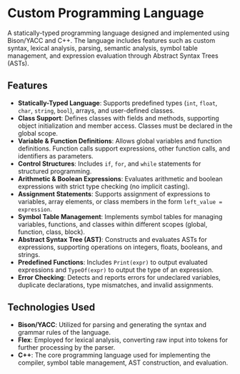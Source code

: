 # Custom Programming Language

A statically-typed programming language designed and implemented using Bison/YACC and C++. The language includes features such as custom syntax, lexical analysis, parsing, semantic analysis, symbol table management, and expression evaluation through Abstract Syntax Trees (ASTs).

## Features
- **Statically-Typed Language**: Supports predefined types (`int`, `float`, `char`, `string`, `bool`), arrays, and user-defined classes.
- **Class Support**: Defines classes with fields and methods, supporting object initialization and member access. Classes must be declared in the global scope.
- **Variable & Function Definitions**: Allows global variables and function definitions. Function calls support expressions, other function calls, and identifiers as parameters.
- **Control Structures**: Includes `if`, `for`, and `while` statements for structured programming.
- **Arithmetic & Boolean Expressions**: Evaluates arithmetic and boolean expressions with strict type checking (no implicit casting).
- **Assignment Statements**: Supports assignment of expressions to variables, array elements, or class members in the form `left_value = expression`.
- **Symbol Table Management**: Implements symbol tables for managing variables, functions, and classes within different scopes (global, function, class, block).
- **Abstract Syntax Tree (AST)**: Constructs and evaluates ASTs for expressions, supporting operations on integers, floats, booleans, and strings.
- **Predefined Functions**: Includes `Print(expr)` to output evaluated expressions and `TypeOf(expr)` to output the type of an expression.
- **Error Checking**: Detects and reports errors for undeclared variables, duplicate declarations, type mismatches, and invalid assignments.

## Technologies Used
- **Bison/YACC**: Utilized for parsing and generating the syntax and grammar rules of the language.
- **Flex**: Employed for lexical analysis, converting raw input into tokens for further processing by the parser.
- **C++**: The core programming language used for implementing the compiler, symbol table management, AST construction, and evaluation.
